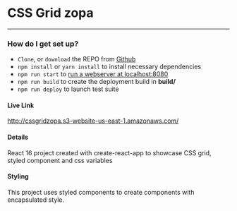# CSS Grid zopa #

---

### How do I get set up? ###

* `Clone`,  or `download` the REPO from [Github](https://github.com/Sound1ab/cssgridzopa)
* ```npm install``` or ```yarn install``` to install necessary dependencies
* ```npm run start``` to [run a webserver at localhost:8080](http://localhost:8080/)
* ```npm run build``` to create the deployment build in __build/__
* ```npm run deploy``` to launch test suite

#### Live Link ####

http://cssgridzopa.s3-website-us-east-1.amazonaws.com/

#### Details ####

React 16 project created with create-react-app to showcase CSS grid, styled component and css variables

#### Styling ####

This project uses styled components to create components with encapsulated style.